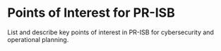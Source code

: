# Points of Interest for PR-ISB

List and describe key points of interest in PR-ISB for cybersecurity and operational planning.
